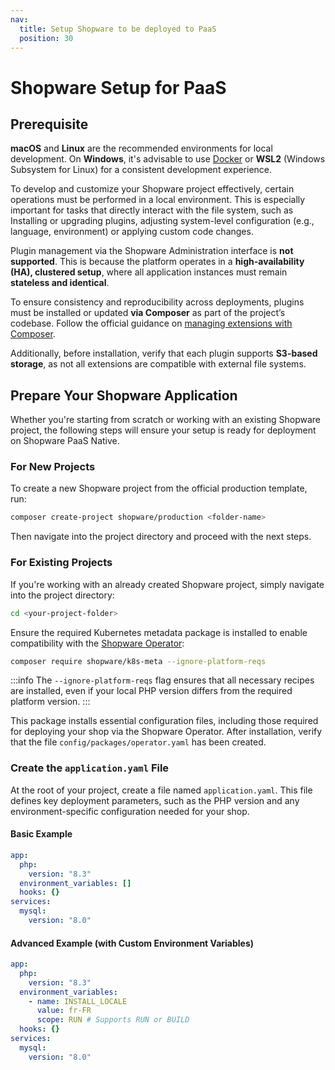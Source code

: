 ```yaml
---
nav:
  title: Setup Shopware to be deployed to PaaS
  position: 30
---
```


# Shopware Setup for PaaS

## Prerequisite

**macOS** and **Linux** are the recommended environments for local development. On **Windows**, it's advisable to use [Docker](https://www.youtube.com/watch?v=5XYFRDlT9WI) or **WSL2** (Windows Subsystem for Linux) for a consistent development experience.

To develop and customize your Shopware project effectively, certain operations must be performed in a local environment. This is especially important for tasks that directly interact with the file system, such as Installing or upgrading plugins, adjusting system-level configuration (e.g., language, environment) or applying custom code changes.

Plugin management via the Shopware Administration interface is **not supported**. This is because the platform operates in a **high-availability (HA), clustered setup**, where all application instances must remain **stateless and identical**.

To ensure consistency and reproducibility across deployments, plugins must be installed or updated **via Composer** as part of the project’s codebase. Follow the official guidance on [managing extensions with Composer](https://developer.shopware.com/docs/guides/hosting/installation-updates/extension-managment.html#installing-extensions-with-composer).

Additionally, before installation, verify that each plugin supports **S3-based storage**, as not all extensions are compatible with external file systems.

## Prepare Your Shopware Application

Whether you're starting from scratch or working with an existing Shopware project, the following steps will ensure your setup is ready for deployment on Shopware PaaS Native.

### For New Projects

To create a new Shopware project from the official production template, run:

```sh
composer create-project shopware/production <folder-name>
```

Then navigate into the project directory and proceed with the next steps.

### For Existing Projects

If you're working with an already created Shopware project, simply navigate into the project directory:

```sh
cd <your-project-folder>
```

Ensure the required Kubernetes metadata package is installed to enable compatibility with the [Shopware Operator](https://github.com/shopware/shopware-operator):

```sh
composer require shopware/k8s-meta --ignore-platform-reqs
```

:::info
The `--ignore-platform-reqs` flag ensures that all necessary recipes are installed, even if your local PHP version differs from the required platform version.
:::

This package installs essential configuration files, including those required for deploying your shop via the Shopware Operator. After installation, verify that the file `config/packages/operator.yaml` has been created.

### Create the `application.yaml` File

At the root of your project, create a file named `application.yaml`. This file defines key deployment parameters, such as the PHP version and any environment-specific configuration needed for your shop.

#### Basic Example

```yaml
app:
  php:
    version: "8.3"
  environment_variables: []
  hooks: {}
services:
  mysql:
    version: "8.0"
```

#### Advanced Example (with Custom Environment Variables)

```yaml
app:
  php:
    version: "8.3"
  environment_variables:
    - name: INSTALL_LOCALE
      value: fr-FR
      scope: RUN # Supports RUN or BUILD
  hooks: {}
services:
  mysql:
    version: "8.0"
```
